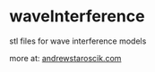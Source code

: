 # waveInterference
stl files for wave interference models

more at: [andrewstaroscik.com](http://andrewstaroscik.com/views/2015/05/wave-interference-models)
